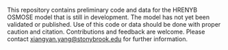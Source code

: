 This repository contains preliminary code and data for the HRENYB OSMOSE model that is still in development. The model has not yet been validated or published. 
Use of this code or data should be done with proper caution and citation. 
Contributions and feedback are welcome.
Please contact xiangyan.yang@stonybrook.edu for further information.

